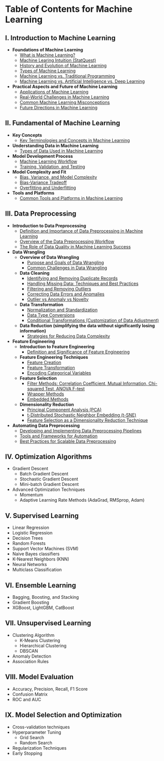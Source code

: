 # Table of Contents for Machine Learning

## I. Introduction to Machine Learning
- **Foundations of Machine Learning**
  - [What is Machine Learning?](https://github.com/yangshiteng/Data-Science-Learning-Path/blob/main/machine_learning/introduction_to_machine_learning/what_is_ml.md)
  - [Machine Learing Intuition (StatQuest)](https://github.com/yangshiteng/Data-Science-Learning-Path/blob/main/machine_learning/introduction_to_machine_learning/ml_intuition_statquest.md)
  - [History and Evolution of Machine Learning](https://github.com/yangshiteng/Data-Science-Learning-Path/blob/main/machine_learning/introduction_to_machine_learning/history_ml.md)
  - [Types of Machine Learning](https://github.com/yangshiteng/Data-Science-Learning-Path/blob/main/machine_learning/introduction_to_machine_learning/types_ml.md)
  - [Machine Learning vs. Traditional Programming](https://github.com/yangshiteng/Data-Science-Learning-Path/blob/main/machine_learning/introduction_to_machine_learning/ml_vs_traditional_programming.md)
  - [Machine Learning vs. Artificial Intelligence vs. Deep Learning](https://github.com/yangshiteng/Data-Science-Learning-Path/blob/main/machine_learning/introduction_to_machine_learning/ml_vs_ai_vs_dl.md)
- **Practical Aspects and Future of Machine Learning**
  - [Applications of Machine Learning](https://github.com/yangshiteng/Data-Science-Learning-Path/blob/main/machine_learning/introduction_to_machine_learning/application_ml.md)
  - [Real-World Challenges in Machine Learning](https://github.com/yangshiteng/Data-Science-Learning-Path/blob/main/machine_learning/introduction_to_machine_learning/real_world_challenges.md)
  - [Common Machine Learning Misconceptions](https://github.com/yangshiteng/Data-Science-Learning-Path/blob/main/machine_learning/introduction_to_machine_learning/common_ml_misconceptions.md)
  - [Future Directions in Machine Learning](https://github.com/yangshiteng/Data-Science-Learning-Path/blob/main/machine_learning/introduction_to_machine_learning/future_direction.md)
  
## II. Fundamental of Machine Learning
- **Key Concepts**
  - [Key Terminologies and Concepts in Machine Learning](https://github.com/yangshiteng/Data-Science-Learning-Path/blob/main/machine_learning/fundamental_of_machine_learning/introduction_to_key_concepts.md)
- **Understanding Data in Machine Learning**
  - [Types of Data Used in Machine Learning](https://github.com/yangshiteng/Data-Science-Learning-Path/blob/main/machine_learning/fundamental_of_machine_learning/ml_data_type.md)
- **Model Development Process**
  - [Machine Learning Workflow](https://github.com/yangshiteng/Data-Science-Learning-Path/blob/main/machine_learning/fundamental_of_machine_learning/ml_workflow.md)
  - [Training, Validation, and Testing](https://github.com/yangshiteng/Data-Science-Learning-Path/blob/main/machine_learning/fundamental_of_machine_learning/training_validation_testing.md)
- **Model Complexity and Fit**
  - [Bias, Variance, and Model Complexity](https://github.com/yangshiteng/Data-Science-Learning-Path/blob/main/machine_learning/fundamental_of_machine_learning/bias_variance_model_complex.md)
  - [Bias-Variance Tradeoff](https://github.com/yangshiteng/Data-Science-Learning-Path/blob/main/machine_learning/fundamental_of_machine_learning/bias_variance_tradeoff.md)
  - [Overfitting and Underfitting](https://github.com/yangshiteng/Data-Science-Learning-Path/blob/main/machine_learning/fundamental_of_machine_learning/over_fitting_under_fitting.md)
- **Tools and Platforms**
  - [Common Tools and Platforms in Machine Learning](https://github.com/yangshiteng/Data-Science-Learning-Path/blob/main/machine_learning/fundamental_of_machine_learning/common_tools_ml.md)

## III. Data Preprocessing 
- **Introduction to Data Preprocessing**
  - [Definition and Importance of Data Preprocessing in Machine Learning](https://github.com/yangshiteng/Data-Science-Learning-Path/blob/main/machine_learning/data_preprocessing/Definition%20and%20Importance%20of%20Data%20Preprocessing%20in%20Machine%20Learning.md)
  - [Overview of the Data Preprocessing Workflow](https://github.com/yangshiteng/Data-Science-Learning-Path/blob/main/machine_learning/data_preprocessing/Overview%20of%20the%20Data%20Preprocessing%20Workflow.md)
  - [The Role of Data Quality in Machine Learning Success](https://github.com/yangshiteng/Data-Science-Learning-Path/blob/main/machine_learning/data_preprocessing/The%20Role%20of%20Data%20Quality%20in%20Machine%20Learning%20Success.md)
- **Data Wrangling**
  - **Overview of Data Wrangling**
    - [Purpose and Goals of Data Wrangling](https://github.com/yangshiteng/Data-Science-Learning-Path/blob/main/machine_learning/data_preprocessing/Purpose%20and%20Goals%20of%20Data%20Wrangling.md)
    - [Common Challenges in Data Wrangling](https://github.com/yangshiteng/Data-Science-Learning-Path/blob/main/machine_learning/data_preprocessing/Common%20Challenges%20in%20Data%20Wrangling.md)
  - **Data Cleaning**
    - [Identifying and Removing Duplicate Records](https://github.com/yangshiteng/Data-Science-Learning-Path/blob/main/machine_learning/data_preprocessing/Identifying%20and%20Removing%20Duplicate%20Records.md)
    - [Handling Missing Data: Techniques and Best Practices](https://github.com/yangshiteng/Data-Science-Learning-Path/blob/main/machine_learning/data_preprocessing/HandlingMissingDataTechniquesandBestPractices.md)
    - [Filtering and Removing Outliers](https://github.com/yangshiteng/Data-Science-Learning-Path/blob/main/machine_learning/data_preprocessing/Filtering%20and%20Removing%20Outliers.md)
    - [Correcting Data Errors and Anomalies](https://github.com/yangshiteng/Data-Science-Learning-Path/blob/main/machine_learning/data_preprocessing/Correcting%20Data%20Errors%20and%20Anomalies.md)
    - [Outlier vs Anomaly vs Novelty](https://github.com/yangshiteng/Data-Science-Learning-Path/blob/main/machine_learning/data_preprocessing/outlier_vs_anomaly_vs_novelty.md)
  - **Data Transformation**
    - [Normalization and Standardization](https://github.com/yangshiteng/Data-Science-Learning-Path/blob/main/machine_learning/data_preprocessing/normalization_and_standardization.md)
    - [Data Type Conversions](https://github.com/yangshiteng/Data-Science-Learning-Path/blob/main/machine_learning/data_preprocessing/data_type_conversions.md)
    - [Conditional Transformations (Customization of Data Adjustment)](https://github.com/yangshiteng/Data-Science-Learning-Path/blob/main/machine_learning/data_preprocessing/conditional_transformation.md)
  - **Data Reduction (simplifying the data without significantly losing information)**
    - [Strategies for Reducing Data Complexity](https://github.com/yangshiteng/Data-Science-Learning-Path/blob/main/machine_learning/data_preprocessing/Strategies%20for%20Reducing%20Data%20Complexity.md)
- **Feature Engineering**
  - **Introduction to Feature Engineering**
    - [Definition and Significance of Feature Engineering](https://github.com/yangshiteng/Data-Science-Learning-Path/blob/main/machine_learning/data_preprocessing/Definition%20and%20Significance%20of%20Feature%20Engineering.md)
  - **Feature Engineering Techniques**
    - [Feature Creation](https://github.com/yangshiteng/Data-Science-Learning-Path/blob/main/machine_learning/data_preprocessing/Feature%20Creation.md)
    - [Feature Transformation](https://github.com/yangshiteng/Data-Science-Learning-Path/blob/main/machine_learning/data_preprocessing/feature_transformation.md)
    - [Encoding Categorical Variables](https://github.com/yangshiteng/Data-Science-Learning-Path/blob/main/machine_learning/data_preprocessing/categorical_encoding.md)
  - **Feature Selection**
    - [Filter Methods: Correlation Coefficient, Mutual Information, Chi-squared Test, ANOVA F-test](https://github.com/yangshiteng/Data-Science-Learning-Path/edit/main/machine_learning/data_preprocessing/filter_method.md)
    - [Wrapper Methods]()
    - [Embedded Methods]()
  - **Dimensionality Reduction**
    - [Principal Component Analysis (PCA)](https://github.com/yangshiteng/Data-Science-Learning-Path/blob/main/machine_learning/data_preprocessing/PCA.md)
    - [t-Distributed Stochastic Neighbor Embedding (t-SNE)](https://github.com/yangshiteng/Data-Science-Learning-Path/blob/main/machine_learning/data_preprocessing/tSNE.md)
    - [Feature Selection as a Dimensionality Reduction Technique](https://github.com/yangshiteng/Data-Science-Learning-Path/blob/main/machine_learning/data_preprocessing/autoencoder.md)
- **Automating Data Preprocessing**
  - [Developing and Implementing Data Preprocessing Pipelines]()
  - [Tools and Frameworks for Automation]()
  - [Best Practices for Scalable Data Preprocessing]()

## IV. Optimization Algorithms
- Gradient Descent
  - Batch Gradient Descent
  - Stochastic Gradient Descent
  - Mini-batch Gradient Descent
- Advanced Optimization Techniques
  - Momentum
  - Adaptive Learning Rate Methods (AdaGrad, RMSprop, Adam)

## V. Supervised Learning
- Linear Regression
- Logistic Regression
- Decision Trees
- Random Forests
- Support Vector Machines (SVM)
- Naive Bayes classifiers
- K-Nearest Neighbors (KNN)
- Neural Networks
- Multiclass Classification

## VI. Ensemble Learning
- Bagging, Boosting, and Stacking
- Gradient Boosting
- XGBoost, LightGBM, CatBoost

## VII. Unsupervised Learning
- Clustering Algorithm
  - K-Means Clustering
  - Hierarchical Clustering
  - DBSCAN
- Anomaly Detection
- Association Rules

## VIII. Model Evaluation
- Accuracy, Precision, Recall, F1 Score
- Confusion Matrix
- ROC and AUC

## IX. Model Selection and Optimization
- Cross-validation techniques
- Hyperparameter Tuning
  - Grid Search
  - Random Search
- Regularization Techniques
- Early Stopping
